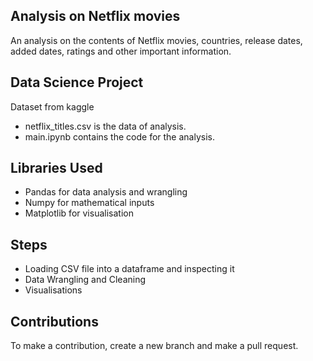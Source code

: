 ## Analysis on Netflix movies
An analysis on the contents of Netflix movies, countries, release dates, added dates, ratings and other important information. 

## Data Science Project
Dataset from kaggle  
- netflix_titles.csv is the data of analysis.    
- main.ipynb contains the code for the analysis.

## Libraries Used
- Pandas for data analysis and wrangling 
- Numpy for mathematical inputs
- Matplotlib for visualisation



## Steps 
- Loading CSV file into a dataframe and inspecting it
- Data Wrangling and Cleaning 
- Visualisations 

## Contributions
To make a contribution, create a new branch and make a pull request.


